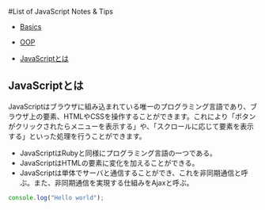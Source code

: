 #List of JavaScript Notes & Tips

* [Basics](https://github.com/byam/Byam-Programming-Notes/blob/master/js-note/Basics)

* [OOP](https://github.com/byam/Byam-Programming-Notes/blob/master/js-note/OOP)

* [JavaScriptとは](#js)

<a name="js"></a>
## JavaScriptとは
JavaScriptはブラウザに組み込まれている唯一のプログラミング言語であり、ブラウザ上の要素、HTMLやCSSを操作することができます。これにより「ボタンがクリックされたらメニューを表示する」や、「スクロールに応じて要素を表示する」といった処理を行うことができます。

* JavaScriptはRubyと同様にプログラミング言語の一つである。
* JavaScriptはHTMLの要素に変化を加えることができる。
* JavaScriptは単体でサーバと通信することができ、これを非同期通信と呼ぶ。また、非同期通信を実現する仕組みをAjaxと呼ぶ。

```js
console.log("Hello world");
```
